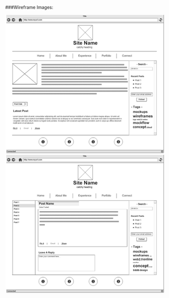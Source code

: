 ###Wireframe Images:

![Index](/week-2/imgs/wireframe-index.png)
![Blog Index](/week-2/imgs/wireframe-blog-index.png)